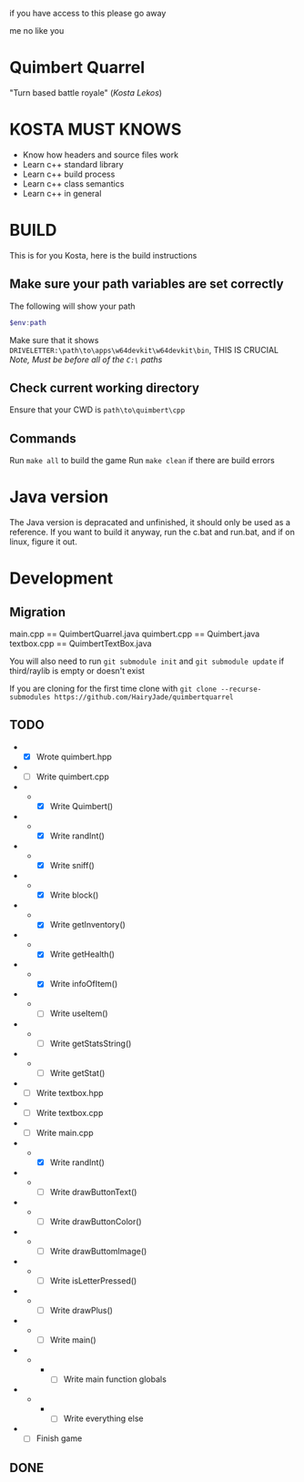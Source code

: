 if you have access to this please go away

me no like you

# Quimbert Quarrel
"Turn based battle royale" (*Kosta Lekos*)

# KOSTA MUST KNOWS

- Know how headers and source files work
- Learn c++ standard library
- Learn c++ build process
- Learn c++ class semantics
- Learn c++ in general


# BUILD
This is for you Kosta, here is the build instructions

## Make sure your path variables are set correctly
The following will show your path

``` powershell
$env:path
```

Make sure that it shows `DRIVELETTER:\path\to\apps\w64devkit\w64devkit\bin`, THIS IS CRUCIAL
*Note, Must be before all of the `C:\` paths*

## Check current working directory

Ensure that your CWD is `path\to\quimbert\cpp`

## Commands

Run `make all` to build the game
Run `make clean` if there are build errors

# Java version
The Java version is depracated and unfinished, it should only be used as a reference. If you want to build it anyway, run the c.bat and run.bat, and if on linux, figure it out.

# Development

## Migration
main.cpp == QuimbertQuarrel.java
quimbert.cpp == Quimbert.java
textbox.cpp == QuimbertTextBox.java

You will also need to run `git submodule init` and `git submodule update` if third/raylib is empty or doesn't exist

If you are cloning for the first time clone with `git clone --recurse-submodules https://github.com/HairyJade/quimbertquarrel`

## TODO
- - [x] Wrote quimbert.hpp
- - [ ] Write quimbert.cpp
- - - [x] Write Quimbert() 
- - - [x] Write randInt()
- - - [x] Write sniff()
- - - [x] Write block()
- - - [x] Write getInventory()
- - - [x] Write getHealth()
- - - [x] Write infoOfItem()
- - - [ ] Write useItem()
- - - [ ] Write getStatsString()
- - - [ ] Write getStat()
- - [ ] Write textbox.hpp
- - [ ] Write textbox.cpp
- - [ ] Write main.cpp
- - - [x] Write randInt()
- - - [ ] Write drawButtonText()
- - - [ ] Write drawButtonColor()
- - - [ ] Write drawButtomImage()
- - - [ ] Write isLetterPressed()
- - - [ ] Write drawPlus()
- - - [ ] Write main()
- - - - [ ] Write main function globals
- - - - [ ] Write everything else
- - [ ] Finish game

## DONE
